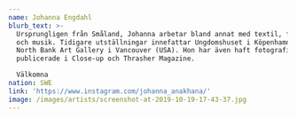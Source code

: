 ```yaml
---
name: Johanna Engdahl
blurb_text: >-
  Ursprungligen från Småland, Johanna arbetar bland annat med textil, fotografi
  och musik. Tidigare utställningar innefattar Ungdomshuset i Köpenhamn och
  North Bank Art Gallery i Vancouver (USA). Hon har även haft fotografier
  publicerade i Close-up och Thrasher Magazine.

  Välkomna
nation: SWE
link: 'https://www.instagram.com/johanna_anakhana/'
image: /images/artists/screenshot-at-2019-10-19-17-43-37.jpg
---
```

